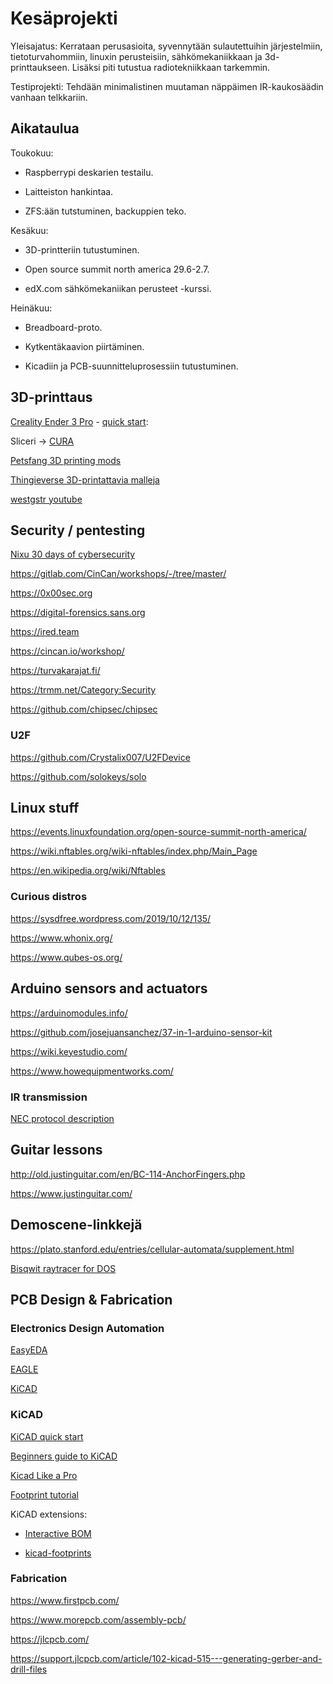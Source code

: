 # Kesäprojekti

Yleisajatus: Kerrataan perusasioita, syvennytään sulautettuihin järjestelmiin, tietoturvahommiin, linuxin perusteisiin, sähkömekaniikkaan ja 3d-printtaukseen. Lisäksi piti tutustua radiotekniikkaan tarkemmin.

Testiprojekti: Tehdään minimalistinen muutaman näppäimen IR-kaukosäädin vanhaan telkkariin. 


## Aikataulua

Toukokuu:

- Raspberrypi deskarien testailu.

- Laitteiston hankintaa.

- ZFS:ään tutstuminen, backuppien teko.


Kesäkuu:

- 3D-printteriin tutustuminen.

- Open source summit north america 29.6-2.7.

- edX.com sähkömekaniikan perusteet -kurssi.


Heinäkuu:

- Breadboard-proto.

- Kytkentäkaavion piirtäminen.

- Kicadiin ja PCB-suunnitteluprosessiin tutustuminen.


## 3D-printtaus

[Creality Ender 3 Pro](https://www.creality3d.shop/products/creality3d-ender-3-pro-high-precision-3d-printer) - [quick start](https://www.youtube.com/watch?v=dQ0q9zLygTY):

Sliceri -> [CURA](https://ultimaker.com/software/ultimaker-cura)

[Petsfang 3D printing mods](http://www.dpetsel.com/)

[Thingieverse 3D-printattavia malleja](https://www.thingiverse.com/)

[westgstr youtube](https://www.youtube.com/c/WEGSTRCNC)


## Security / pentesting

[Nixu 30 days of cybersecurity](https://www.nixu.com/blog/30-days-cybersecurity-heres-your-summertime-challenge)

https://gitlab.com/CinCan/workshops/-/tree/master/

https://0x00sec.org

https://digital-forensics.sans.org

https://ired.team

https://cincan.io/workshop/

https://turvakarajat.fi/

https://trmm.net/Category:Security

https://github.com/chipsec/chipsec


### U2F

https://github.com/Crystalix007/U2FDevice

https://github.com/solokeys/solo


## Linux stuff

https://events.linuxfoundation.org/open-source-summit-north-america/

https://wiki.nftables.org/wiki-nftables/index.php/Main_Page

https://en.wikipedia.org/wiki/Nftables


### Curious distros

https://sysdfree.wordpress.com/2019/10/12/135/

https://www.whonix.org/

https://www.qubes-os.org/


## Arduino sensors and actuators

https://arduinomodules.info/

https://github.com/josejuansanchez/37-in-1-arduino-sensor-kit

https://wiki.keyestudio.com/

https://www.howequipmentworks.com/


### IR transmission

[NEC protocol description](https://simple-circuit.com/pic16f887-extended-nec-protocol-decoder/)


## Guitar lessons

http://old.justinguitar.com/en/BC-114-AnchorFingers.php

https://www.justinguitar.com/


## Demoscene-linkkejä

https://plato.stanford.edu/entries/cellular-automata/supplement.html

[Bisqwit raytracer for DOS](https://www.youtube.com/watch?v=N8elxpSu9pw)


## PCB Design & Fabrication

### Electronics Design Automation

[EasyEDA](https://sourceforge.net/projects/eaglecad/)

[EAGLE](https://www.autodesk.com/products/eagle/overview?plc=F360&term=1-YEAR&support=ADVANCED&quantity=1)

[KiCAD](https://kicad-pcb.org/)


### KiCAD

[KiCAD quick start](https://www.youtube.com/watch?v=zK3rDhJqMu0)

[Beginners guide to KiCAD](https://learn.sparkfun.com/tutorials/beginners-guide-to-kicad/all)

[Kicad Like a Pro](https://techexplorations.com/so/kicada/)

[Footprint tutorial](https://forum.kicad.info/t/tutorial-how-to-make-a-footprint-from-scratch/11092)

KiCAD extensions:

- [Interactive BOM](https://github.com/openscopeproject/InteractiveHtmlBom)

- [kicad-footprints](https://github.com/KiCad/kicad-footprints)


### Fabrication

https://www.firstpcb.com/

https://www.morepcb.com/assembly-pcb/

https://jlcpcb.com/

https://support.jlcpcb.com/article/102-kicad-515---generating-gerber-and-drill-files

